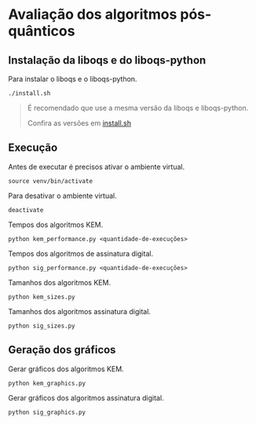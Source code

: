 # Avaliação dos algoritmos pós-quânticos

## Instalação da liboqs e do liboqs-python

Para instalar o liboqs e o liboqs-python.
```
./install.sh
```

>É recomendado que use a mesma versão da liboqs e liboqs-python.
>
>Confira as versões em [install.sh](./install.sh)


## Execução

Antes de executar é precisos ativar o ambiente virtual.

```
source venv/bin/activate
```

Para desativar o ambiente virtual.
```
deactivate
```

Tempos dos algoritmos KEM.
```
python kem_performance.py <quantidade-de-execuções>
```

Tempos dos algoritmos de assinatura digital.
```
python sig_performance.py <quantidade-de-execuções>
```

Tamanhos dos algoritmos KEM.
```
python kem_sizes.py
```

Tamanhos dos algoritmos assinatura digital.
```
python sig_sizes.py
```

## Geração dos gráficos

Gerar gráficos dos algoritmos KEM.
```
python kem_graphics.py
```

Gerar gráficos dos algoritmos assinatura digital.
```
python sig_graphics.py
```
